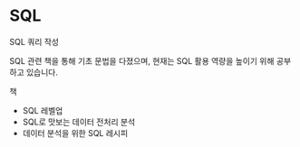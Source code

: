 # SQL
SQL 쿼리 작성 

SQL 관련 책을 통해 기초 문법을 다졌으며, 현재는 SQL 활용 역량을 높이기 위해 공부하고 있습니다.

책
- SQL 레벨업
- SQL로 맛보는 데이터 전처리 분석
- 데이터 분석을 위한 SQL 레시피
